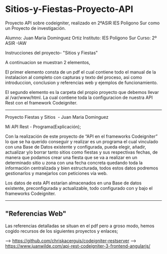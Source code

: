 # Sitios-y-Fiestas-Proyecto-API
Proyecto API sobre codeigniter, realizado en 2ºASIR IES Poligono Sur como un Proyecto de investigación.

Alumno: Juan Maria Dominguez Ortiz
Instituto: IES Poligono Sur
Curso: 2º ASIR -IAW

Instrucciones del proyecto- "Sitios y Fiestas"

A continuacion se muestran 2 elementos,

El primer elemento consta de un pdf el cual contiene todo el manual de la instalacion al completo con capturas y texto del proceso, asi como introduccion, conclusion y referencias web y ejemplos de funcionamiento.

El segundo elemento es la carpeta del propio proyecto que debemos llevar al /var/www/html. La cual contiene toda la configuracion de nuestra API Rest con el framework Codeigniter.



-------------------------------------------
Proyecto Fiestas y Sitios ​ - Juan Maria Dominguez

Mi API Rest - Programa(Explicación);

Con la realización de este proyecto de “API en el frameworks Codeigniter” lo que se ha
querido conseguir y realizar es un programa el cual vinculado con una Base de Datos
existente y configurada, pueda elegir, añadir, actualizar y/o borrar tanto sitios como fiestas y
sus respectivas fechas, de manera que podamos crear una fiesta que se va a realizar en un
determinado sitio u zona con una fecha concreta quedando toda la información centralizada
y bien estructurada, todos estos datos podremos gestionarlos y manejarlos con peticiones
vía web.

Los datos de esta API estarían almacenados en una Base de datos existente,
preconfigurada y actualizable, todo configurado con y bajo el frameworks Codeigniter.

---------------------------------------------
"Referencias Web"
-
Las referencias detalladas se situan en el pdf pero a groso modo,
hemos cogido recursos de los siguientes proyectos y enlaces;

--> https://github.com/chriskacerguis/codeigniter-restserver
--> https://www.juanwilde.com/api-rest-codeigniter-3-frontend-angularjs/

